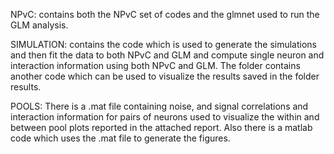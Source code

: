 NPvC: contains both the NPvC set of codes and the glmnet used to run the GLM analysis.

SIMULATION: contains the code which is used to generate the simulations and then fit the data to both NPvC and GLM and compute single neuron and interaction 
information using both NPvC and GLM. The folder contains another code which can be used to visualize the results saved in the folder results.

POOLS: There is a .mat file containing noise, and signal correlations and interaction information for pairs of neurons used to visualize the within and between 
pool plots reported in the attached report. Also there is a matlab code which uses the .mat file to generate the figures.
